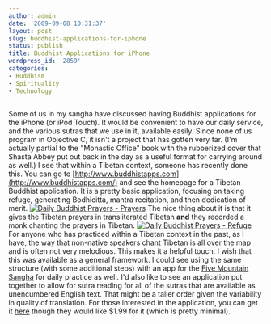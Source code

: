 ```yaml
---
author: admin
date: '2009-09-08 10:31:37'
layout: post
slug: buddhist-applications-for-iphone
status: publish
title: Buddhist Applications for iPhone
wordpress_id: '2859'
categories:
- Buddhism
- Spirituality
- Technology
---
```


Some of us in my sangha have discussed having Buddhist applications for
the iPhone (or iPod Touch). It would be convenient to have our daily
service, and the various sutras that we use in it, available easily.
Since none of us program in Objective C, it isn't a project that has
gotten very far. (I'm actually partial to the "Monastic Office" book
with the rubberized cover that Shasta Abbey put out back in the day as a
useful format for carrying around as well.) I see that within a Tibetan
context, someone has recently done this. You can go to
[http://www.buddhistapps.com](http://www.buddhistapps.com/) and see the
homepage for a Tibetan Buddhist application. It is a pretty basic
application, focusing on taking refuge, generating Bodhicitta, mantra
recitation, and then dedication of merit.
[![Daily Buddhist Prayers -
Prayers](http://farm4.static.flickr.com/3519/3900314351_eedba53e24_o.png)](http://www.flickr.com/photos/albill/3900314351/ "Daily Buddhist Prayers - Prayers by albill, on Flickr")
The nice thing about it is that it gives the Tibetan prayers in
transliterated Tibetan **and** they recorded a monk chanting the prayers
in Tibetan.
[![Daily Buddhist Prayers -
Refuge](http://farm3.static.flickr.com/2442/3901095580_db748703be_o.png)](http://www.flickr.com/photos/albill/3901095580/ "Daily Buddhist Prayers - Refuge by albill, on Flickr")
For anyone who has practiced within a Tibetan context in the past, as I
have, the way that non-native speakers chant Tibetan is all over the map
and is often not very melodious. This makes it a helpful touch. I wish
that this was available as a general framework. I could see using the
same structure (with some additional steps) with an app for the [Five
Mountain Sangha](http://www.fivemountain.org/) for daily practice as
well. I'd also like to see an application put together to allow for
sutra reading for all of the sutras that are available as unencumbered
English text. That might be a taller order given the variability in
quality of translation. For those interested in the application, you can
get it
[here](http://itunes.apple.com/WebObjects/MZStore.woa/wa/viewSoftware?id=328219107&mt=8)
though they would like $1.99 for it (which is pretty minimal).
